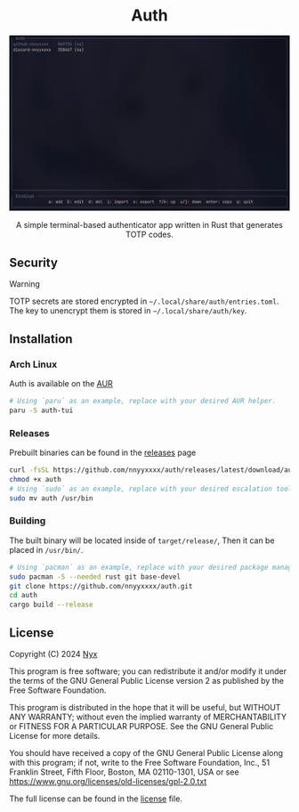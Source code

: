 <div align="center">

# Auth

![](.github/auth.png)

A simple terminal-based authenticator app written in Rust that generates TOTP codes.

</div>

## Security

> [!WARNING]
> TOTP secrets are stored encrypted in `~/.local/share/auth/entries.toml`. The key to unencrypt them is stored in `~/.local/share/auth/key`.

## Installation

### Arch Linux

Auth is available on the [AUR](https://aur.archlinux.org/packages/auth-tui)

```bash
# Using `paru` as an example, replace with your desired AUR helper.
paru -S auth-tui
```

### Releases

Prebuilt binaries can be found in the [releases](https://github.com/nnyyxxxx/auth/releases) page

```bash
curl -fsSL https://github.com/nnyyxxxx/auth/releases/latest/download/auth -o auth
chmod +x auth
# Using `sudo` as an example, replace with your desired escalation tool.
sudo mv auth /usr/bin
```

### Building

The built binary will be located inside of `target/release/`, Then it can be placed in `/usr/bin/`.

```bash
# Using `pacman` as an example, replace with your desired package manager.
sudo pacman -S --needed rust git base-devel
git clone https://github.com/nnyyxxxx/auth.git
cd auth
cargo build --release
```

## License

Copyright (C) 2024 [Nyx](https://github.com/nnyyxxxx)

This program is free software; you can redistribute it and/or modify it under the terms of the GNU General Public License version 2 as published by the Free Software Foundation.

This program is distributed in the hope that it will be useful, but WITHOUT ANY WARRANTY; without even the implied warranty of MERCHANTABILITY or FITNESS FOR A PARTICULAR PURPOSE. See the GNU General Public License for more details.

You should have received a copy of the GNU General Public License along with this program; if not, write to the Free Software Foundation, Inc., 51 Franklin Street, Fifth Floor, Boston, MA 02110-1301, USA or see <https://www.gnu.org/licenses/old-licenses/gpl-2.0.txt>

The full license can be found in the [license](license) file.
